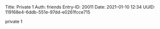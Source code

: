 Title: Private 1
Auth: friends
Entry-ID: 20011
Date: 2021-01-10 12:34
UUID: 119168e4-6ddb-551e-97dd-e0261fcce715

private 1
